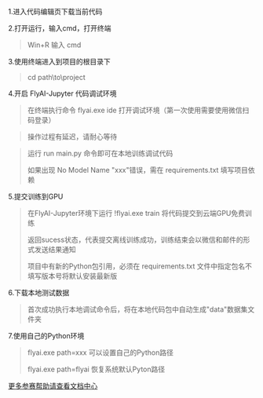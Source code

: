 1.进入代码编辑页下载当前代码

2.打开运行，输入cmd，打开终端

> Win+R 输入 cmd

3.使用终端进入到项目的根目录下

> cd path\to\project

4.开启 FlyAI-Jupyter 代码调试环境

> 在终端执行命令 flyai.exe ide 打开调试环境（第一次使用需要使用微信扫码登录）

> 操作过程有延迟，请耐心等待

> 运行 run main.py 命令即可在本地训练调试代码
>
> 如果出现 No Model Name "xxx"错误，需在 requirements.txt 填写项目依赖

5.提交训练到GPU

> 在FlyAI-Jupyter环境下运行  !flyai.exe train  将代码提交到云端GPU免费训练
>
> 返回sucess状态，代表提交离线训练成功，训练结束会以微信和邮件的形式发送结果通知
>
> 项目中有新的Python包引用，必须在 requirements.txt 文件中指定包名不填写版本号将默认安装最新版
>

6.下载本地测试数据

> 首次成功执行本地调试命令后，将在本地代码包中自动生成"data"数据集文件夹

7.使用自己的Python环境

> flyai.exe path=xxx 可以设置自己的Python路径
>
> flyai.exe path=flyai 恢复系统默认Pyton路径

[更多参赛帮助请查看文档中心](http://doc.flyai.com/)